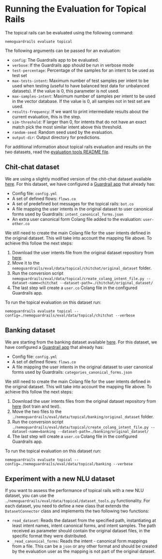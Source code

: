 # Running the Evaluation for Topical Rails

The topical rails can be evaluated using the following command:

```nemoguardrails evaluate topical```

The following arguments can be passed for an evaluation:

- `config`: The Guardrails app to be evaluated.
- `verbose`: If the Guardrails app should be run in verbose mode
- `test-percentage`: Percentage of the samples for an intent to be used as test set
- `max-tests-intent`: Maximum number of test samples per intent to be used when testing
(useful to have balanced test data for unbalanced datasets). If the value is 0,
this parameter is not used.
- `max-samples-intent`: Maximum number of samples per intent to be used in the
vector database. If the value is 0, all samples not in test set are used.
- `results-frequency`: If we want to print intermediate results about the
current evaluation, this is the step.
- `sim-threshold`: If larger than 0, for intents that do not have an exact match
pick the most similar intent above this threshold.
- `random-seed`: Random seed used by the evaluation.
- `output-dir`: Output directory for predictions.


For additional information about topical rails evaluation and results on the two datasets, read the [evaluation tools README file](./../../README.md).


## Chit-chat dataset

We are using a slightly modified version of the chit-chat dataset available [here](https://github.com/rahul051296/small-talk-rasa-stack).
For this dataset, we have configured a [Guardrail app](./chitchat) that already has:
- Config file: `config.yml`
- A set of defined flows: `flows.co`
- A set of predefined bot messages for the topical rails: `bot.co`
- A file mapping the user intents in the original dataset to user canonical forms used by Guardrails: `intent_canonical_forms.json`
- An extra user canonical form Colang file added to the evaluation: `user-other.co`


We still need to create the main Colang file for the user intents defined in the original dataset.
This will take into account the mapping file above. To achieve this follow the next steps:

1. Download the user intents file from the original dataset repository from [here](https://github.com/rahul051296/small-talk-rasa-stack/blob/master/data/nlu.md).
2. Move it to the `nemoguardrails/eval/data/topical/chitchat/original_dataset` folder.
3. Run the conversion script `nemoguardrails/eval/data/topical/create_colang_intent_file.py --dataset-name=chitchat --dataset-path=./chitchat/original_dataset/`
4. The last step will create a `user.co` Colang file in the configured Guardrails app.

To run the topical evaluation on this dataset run:

```nemoguardrails evaluate topical --config=./nemoguardrails/eval/data/topical/chitchat --verbose```

## Banking dataset

We are starting from the banking dataset available [here](https://github.com/PolyAI-LDN/task-specific-datasets/tree/master/banking_data).
For this dataset, we have configured a [Guardrail app](./banking) that already has:
- Config file: `config.yml`
- A set of defined flows: `flows.co`
- A file mapping the user intents in the original dataset to user canonical forms used by Guardrails: `categories_canonical_forms.json`


We still need to create the main Colang file for the user intents defined in the original dataset.
This will take into account the mapping file above. To achieve this follow the next steps:

1. Download the user intents files from the original dataset repository from [here](https://github.com/PolyAI-LDN/task-specific-datasets/tree/master/banking_data) (bot train and test).
2. Move the two files to the `./nemoguardrails/eval/data/topical/banking/original_dataset` folder.
3. Run the conversion script `./nemoguardrails/eval/data/topical/create_colang_intent_file.py --dataset-name=banking --dataset-path=./banking/original_dataset/`
4. The last step will create a `user.co` Colang file in the configured Guardrails app.

To run the topical evaluation on this dataset run:

```nemoguardrails evaluate topical --config=./nemoguardrails/eval/data/topical/banking --verbose```

## Experiment with a new NLU dataset

If you want to assess the performance of topical rails with a new NLU dataset, you can use the `./nemoguardrails/eval/data/topical/dataset_tools.py` functionality.
For each dataset, you need to define a new class that extends the `DatasetConnector` class and implements the two following two functions:
- `read_dataset`: Reads the dataset from the specified path, instantiating at least intent names, intent canonical forms, and intent samples.
The path received as parameter should contain the original dataset files, in the specific format they were distributed.
- `_read_canonical_forms`: Reads the intent - canonical form mappings from a file.
This can be a `json` or any other format and should be created by the evaluation user as the mapping is not part of the original dataset.
